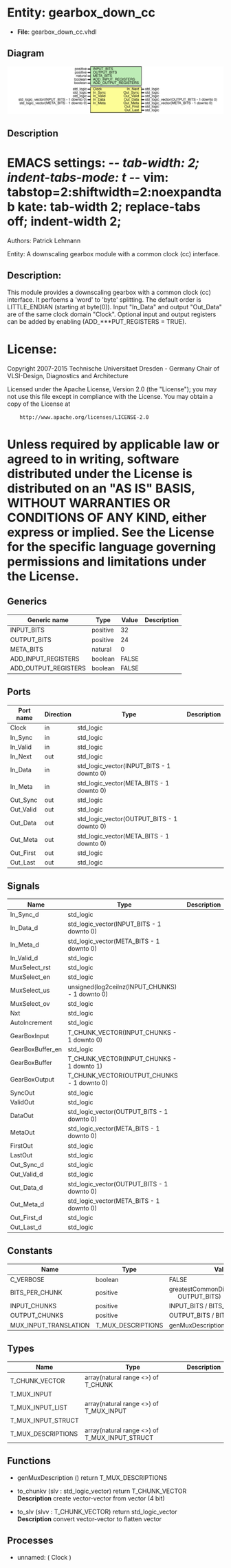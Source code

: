 # Entity: gearbox_down_cc

- **File**: gearbox_down_cc.vhdl
## Diagram

![Diagram](gearbox_down_cc.svg "Diagram")
## Description

 EMACS settings: -*-  tab-width: 2; indent-tabs-mode: t -*-
 vim: tabstop=2:shiftwidth=2:noexpandtab
 kate: tab-width 2; replace-tabs off; indent-width 2;
 =============================================================================
 Authors:				 	Patrick Lehmann

 Entity:				 	A downscaling gearbox module with a common clock (cc) interface.

 Description:
 -------------------------------------
 This module provides a downscaling gearbox with a common clock (cc)
 interface. It perfoems a 'word' to 'byte' splitting. The default order is
 LITTLE_ENDIAN (starting at byte(0)). Input "In_Data" and output "Out_Data"
 are of the same clock domain "Clock". Optional input and output registers
 can be added by enabling (ADD_***PUT_REGISTERS = TRUE).

 License:
 =============================================================================
 Copyright 2007-2015 Technische Universitaet Dresden - Germany
										 Chair of VLSI-Design, Diagnostics and Architecture

 Licensed under the Apache License, Version 2.0 (the "License");
 you may not use this file except in compliance with the License.
 You may obtain a copy of the License at

		http://www.apache.org/licenses/LICENSE-2.0

 Unless required by applicable law or agreed to in writing, software
 distributed under the License is distributed on an "AS IS" BASIS,
 WITHOUT WARRANTIES OR CONDITIONS OF ANY KIND, either express or implied.
 See the License for the specific language governing permissions and
 limitations under the License.
 =============================================================================
## Generics

| Generic name         | Type     | Value | Description |
| -------------------- | -------- | ----- | ----------- |
| INPUT_BITS           | positive | 32    |             |
| OUTPUT_BITS          | positive | 24    |             |
| META_BITS            | natural  | 0     |             |
| ADD_INPUT_REGISTERS  | boolean  | FALSE |             |
| ADD_OUTPUT_REGISTERS | boolean  | FALSE |             |
## Ports

| Port name | Direction | Type                                       | Description |
| --------- | --------- | ------------------------------------------ | ----------- |
| Clock     | in        | std_logic                                  |             |
| In_Sync   | in        | std_logic                                  |             |
| In_Valid  | in        | std_logic                                  |             |
| In_Next   | out       | std_logic                                  |             |
| In_Data   | in        | std_logic_vector(INPUT_BITS - 1 downto 0)  |             |
| In_Meta   | in        | std_logic_vector(META_BITS - 1 downto 0)   |             |
| Out_Sync  | out       | std_logic                                  |             |
| Out_Valid | out       | std_logic                                  |             |
| Out_Data  | out       | std_logic_vector(OUTPUT_BITS - 1 downto 0) |             |
| Out_Meta  | out       | std_logic_vector(META_BITS - 1 downto 0)   |             |
| Out_First | out       | std_logic                                  |             |
| Out_Last  | out       | std_logic                                  |             |
## Signals

| Name             | Type                                            | Description |
| ---------------- | ----------------------------------------------- | ----------- |
| In_Sync_d        | std_logic                                       |             |
| In_Data_d        | std_logic_vector(INPUT_BITS - 1 downto 0)       |             |
| In_Meta_d        | std_logic_vector(META_BITS - 1 downto 0)        |             |
| In_Valid_d       | std_logic                                       |             |
| MuxSelect_rst    | std_logic                                       |             |
| MuxSelect_en     | std_logic                                       |             |
| MuxSelect_us     | unsigned(log2ceilnz(INPUT_CHUNKS) - 1 downto 0) |             |
| MuxSelect_ov     | std_logic                                       |             |
| Nxt              | std_logic                                       |             |
| AutoIncrement    | std_logic                                       |             |
| GearBoxInput     | T_CHUNK_VECTOR(INPUT_CHUNKS - 1 downto 0)       |             |
| GearBoxBuffer_en | std_logic                                       |             |
| GearBoxBuffer    | T_CHUNK_VECTOR(INPUT_CHUNKS - 1 downto 1)       |             |
| GearBoxOutput    | T_CHUNK_VECTOR(OUTPUT_CHUNKS - 1 downto 0)      |             |
| SyncOut          | std_logic                                       |             |
| ValidOut         | std_logic                                       |             |
| DataOut          | std_logic_vector(OUTPUT_BITS - 1 downto 0)      |             |
| MetaOut          | std_logic_vector(META_BITS - 1 downto 0)        |             |
| FirstOut         | std_logic                                       |             |
| LastOut          | std_logic                                       |             |
| Out_Sync_d       | std_logic                                       |             |
| Out_Valid_d      | std_logic                                       |             |
| Out_Data_d       | std_logic_vector(OUTPUT_BITS - 1 downto 0)      |             |
| Out_Meta_d       | std_logic_vector(META_BITS - 1 downto 0)        |             |
| Out_First_d      | std_logic                                       |             |
| Out_Last_d       | std_logic                                       |             |
## Constants

| Name                  | Type               | Value                                                                               | Description  |
| --------------------- | ------------------ | ----------------------------------------------------------------------------------- | ------------ |
| C_VERBOSE             | boolean            |  FALSE                                                                              | POC_VERBOSE; |
| BITS_PER_CHUNK        | positive           |  greatestCommonDivisor(INPUT_BITS,<br><span style="padding-left:20px"> OUTPUT_BITS) |              |
| INPUT_CHUNKS          | positive           |  INPUT_BITS / BITS_PER_CHUNK                                                        |              |
| OUTPUT_CHUNKS         | positive           |  OUTPUT_BITS / BITS_PER_CHUNK                                                       |              |
| MUX_INPUT_TRANSLATION | T_MUX_DESCRIPTIONS |  genMuxDescription                                                                  |              |
## Types

| Name               | Type                                           | Description |
| ------------------ | ---------------------------------------------- | ----------- |
| T_CHUNK_VECTOR     | array(natural range <>) of T_CHUNK             |             |
| T_MUX_INPUT        |                                                |             |
| T_MUX_INPUT_LIST   | array(natural range <>) of T_MUX_INPUT         |             |
| T_MUX_INPUT_STRUCT |                                                |             |
| T_MUX_DESCRIPTIONS | array(natural range <>) of T_MUX_INPUT_STRUCT  |             |
## Functions
- genMuxDescription <font id="function_arguments">()</font> <font id="function_return">return T_MUX_DESCRIPTIONS </font>
- to_chunkv <font id="function_arguments">(slv : std_logic_vector) </font> <font id="function_return">return T_CHUNK_VECTOR </font>
</br>**Description**
 create vector-vector from vector (4 bit)

- to_slv <font id="function_arguments">(slvv : T_CHUNK_VECTOR) </font> <font id="function_return">return std_logic_vector </font>
</br>**Description**
 convert vector-vector to flatten vector

## Processes
- unnamed: ( Clock )
